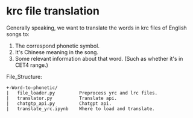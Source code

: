 # krc file translation
Generally speaking, we want to translate the words in krc files of English songs to: 
1. The correspond phonetic symbol. 
2. It's Chinese meaning in the song. 
3. Some relevant information about that word. (Such as whether it's in CET4 range.)

File_Structure:

    +-Word-to-phonetic/         
    |   file_loader.py         Preprocess yrc and lrc files.
    |   translator.py          Translate api.
    |   chatgtp_api.py         Chatgpt api.
    |   translate_yrc.ipynb    Where to load and translate.